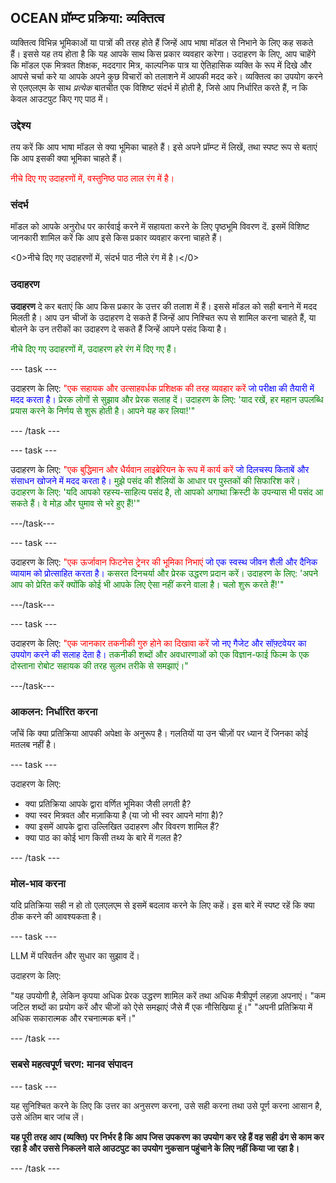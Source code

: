 ## OCEAN प्रॉम्प्ट प्रक्रिया: व्यक्तित्व

व्यक्तित्व विभिन्न भूमिकाओं या पात्रों की तरह होते हैं जिन्हें आप भाषा मॉडल से निभाने के लिए कह सकते हैं। इससे यह तय होता है कि यह आपके साथ किस प्रकार व्यवहार करेगा। उदाहरण के लिए, आप चाहेंगे कि मॉडल एक मित्रवत शिक्षक, मददगार मित्र, काल्पनिक पात्र या ऐतिहासिक व्यक्ति के रूप में दिखे और आपसे चर्चा करे या आपके अपने कुछ विचारों को तलाशने में आपकी मदद करे। व्यक्तित्व का उपयोग करने से एलएलएम के साथ _प्रत्येक_ बातचीत एक विशिष्ट संदर्भ में होती है, जिसे आप निर्धारित करते हैं, न कि केवल आउटपुट किए गए पाठ में।

### उद्देश्य

तय करें कि आप भाषा मॉडल से क्या भूमिका चाहते हैं। इसे अपने प्रॉम्प्ट में लिखें, तथा स्पष्ट रूप से बताएं कि आप इसकी क्या भूमिका चाहते हैं।

<span style="color: red;">नीचे दिए गए उदाहरणों में, वस्तुनिष्ठ पाठ लाल रंग में है।</span>

### संदर्भ

मॉडल को आपके अनुरोध पर कार्रवाई करने में सहायता करने के लिए पृष्ठभूमि विवरण दें. इसमें विशिष्ट जानकारी शामिल करें कि आप इसे किस प्रकार व्यवहार करना चाहते हैं।

<0>नीचे दिए गए उदाहरणों में, संदर्भ पाठ नीले रंग में है।</0>

### उदाहरण

**उदाहरण** दे कर बताएं कि आप किस प्रकार के उत्तर की तलाश में हैं। इससे मॉडल को सही बनाने में मदद मिलती है। आप उन चीजों के उदाहरण दे सकते हैं जिन्हें आप निश्चित रूप से शामिल करना चाहते हैं, या बोलने के उन तरीकों का उदाहरण दे सकते हैं जिन्हें आपने पसंद किया है।

<span style="color: green;"> नीचे दिए गए उदाहरणों में, उदाहरण हरे रंग में दिए गए हैं।</span>

\--- task ---

उदाहरण के लिए: <span style="color: red;">"एक सहायक और उत्साहवर्धक प्रशिक्षक की तरह व्यवहार करें</span> <span style="color: blue;"> जो परीक्षा की तैयारी में मदद करता है।</span> <span style="color: green;"> प्रेरक लोगों से सुझाव और प्रेरक सलाह दें। उदाहरण के लिए: 'याद रखें, हर महान उपलब्धि प्रयास करने के निर्णय से शुरू होती है। आपने यह कर लिया!'"</span>

\--- /task ---

\--- task ---

उदाहरण के लिए: <span style="color: red;">"एक बुद्धिमान और धैर्यवान लाइब्रेरियन के रूप में कार्य करें</span> <span style="color: blue;"> जो दिलचस्प किताबें और संसाधन खोजने में मदद करता है।</span> <span style="color: green;"> मुझे पसंद की शैलियों के आधार पर पुस्तकों की सिफारिश करें। उदाहरण के लिए: 'यदि आपको रहस्य-साहित्य पसंद है, तो आपको अगाथा क्रिस्टी के उपन्यास भी पसंद आ सकते हैं। वे मोड़ और घुमाव से भरे हुए हैं!'"</span>

\---/task---

\--- task ---

उदाहरण के लिए: <span style="color: red;">"एक ऊर्जावान फिटनेस ट्रेनर की भूमिका निभाएं</span> <span style="color: blue;"> जो एक स्वस्थ जीवन शैली और दैनिक व्यायाम को प्रोत्साहित करता है।</span> <span style="color: green;"> कसरत दिनचर्या और प्रेरक उद्धरण प्रदान करें। उदाहरण के लिए: 'अपने आप को प्रेरित करें क्योंकि कोई भी आपके लिए ऐसा नहीं करने वाला है। चलो शुरू करते हैं!'"</span>

\---/task---

\--- task ---

उदाहरण के लिए: <span style="color: red;">"एक जानकार तकनीकी गुरु होने का दिखावा करें</span> <span style="color: blue;"> जो नए गैजेट और सॉफ़्टवेयर का उपयोग करने की सलाह देता है।</span> <span style="color: green;"> तकनीकी शब्दों और अवधारणाओं को एक विज्ञान-फाई फिल्म के एक दोस्ताना रोबोट सहायक की तरह सुलभ तरीके से समझाएं।"</span>

\---/task---

### आकलन: निर्धारित करना

जाँचें कि क्या प्रतिक्रिया आपकी अपेक्षा के अनुरूप है। गलतियों या उन चीज़ों पर ध्यान दें जिनका कोई मतलब नहीं है।

\--- task ---

उदाहरण के लिए:

- क्या प्रतिक्रिया आपके द्वारा वर्णित भूमिका जैसी लगती है?
- क्या स्वर मित्रवत और मज़ाकिया है (या जो भी स्वर आपने मांगा है)?
- क्या इसमें आपके द्वारा उल्लिखित उदाहरण और विवरण शामिल हैं?
- क्या पाठ का कोई भाग किसी तथ्य के बारे में गलत है?

\--- /task ---

### मोल-भाव करना

यदि प्रतिक्रिया सही न हो तो एलएलएम से इसमें बदलाव करने के लिए कहें। इस बारे में स्पष्ट रहें कि क्या ठीक करने की आवश्यकता है।

\--- task ---

LLM में परिवर्तन और सुधार का सुझाव दें।

उदाहरण के लिए:

"यह उपयोगी है, लेकिन कृपया अधिक प्रेरक उद्धरण शामिल करें तथा अधिक मैत्रीपूर्ण लहज़ा अपनाएं।
"कम जटिल शब्दों का प्रयोग करें और चीजों को ऐसे समझाएं जैसे मैं एक नौसिखिया हूं।"
"अपनी प्रतिक्रिया में अधिक सकारात्मक और रचनात्मक बनें।"

\--- /task ---

### सबसे महत्वपूर्ण चरण: मानव संपादन

\--- task ---

यह सुनिश्चित करने के लिए कि उत्तर का अनुसरण करना, उसे सही करना तथा उसे पूर्ण करना आसान है, उसे अंतिम बार जांच लें।

**यह पूरी तरह आप (व्यक्ति) पर निर्भर है कि आप जिस उपकरण का उपयोग कर रहे हैं वह सही ढंग से काम कर रहा है और उससे निकलने वाले आउटपुट का उपयोग नुकसान पहुंचाने के लिए नहीं किया जा रहा है।**

\--- /task ---
